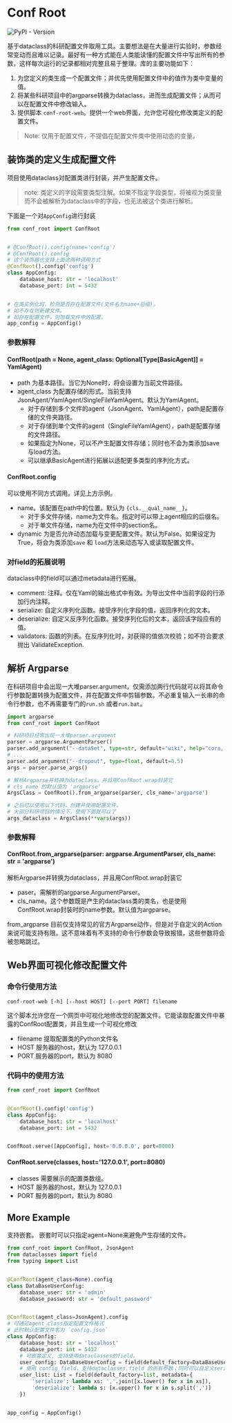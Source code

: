 # Conf Root

![PyPI - Version](https://img.shields.io/pypi/v/conf_root)

基于dataclass的科研配置文件取用工具。主要想法是在大量进行实验时，参数经常变动而且难以记录。最好有一种方式能在人类能读懂的配置文件中写出所有的参数，这样每次运行的记录都相对完整且易于整理。库的主要功能如下：

1. 为您定义的类生成一个配置文件；并优先使用配置文件中的值作为类中变量的值。
2. 将某些科研项目中的argparse转换为dataclass，进而生成配置文件；从而可以在配置文件中修改输入。
3. 提供脚本 `conf-root-web`。提供一个web界面，允许您可视化修改类定义的配置文件。

> Note: 仅用于配置文件，不提倡在配置文件类中使用动态的变量。

## 装饰类的定义生成配置文件

项目使用dataclass对配置类进行封装，并产生配置文件。

> note: 类定义的字段需要类型注解。如果不指定字段类型，将被视为类变量而不会被解析为dataclass中的字段，也无法被这个类进行解析。

下面是一个对`AppConfig`进行封装

```python
from conf_root import ConfRoot


# @ConfRoot().config(name='config')
# @ConfRoot().config
# 这个装饰器也支持上面这两种调用方式
@ConfRoot().config('config')
class AppConfig:
    database_host: str = 'localhost'
    database_port: int = 5432


# 在类实例化时，检测是否存在配置文件(文件名为name+后缀)。
# 如不存在则新建文件。
# 如存在配置文件，则加载文件中的配置。
app_config = AppConfig()
```

### 参数解释

#### ConfRoot(path = None, agent_class: Optional[Type[BasicAgent]] = YamlAgent)

- path 为基本路径。当它为None时，将会设置为当前文件路径。
- agent_class 为配置存储的形式。当前支持JsonAgent/YamlAgent/SingleFileYamlAgent。默认为YamlAgent。
    - 对于存储到多个文件的agent（JsonAgent、YamlAgent），path是配置存储的文件夹路径。
    - 对于存储到单个文件的agent（SingleFileYamlAgent），path是配置存储的文件路径。
    - 如果指定为None，可以不产生配置文件存储；同时也不会为类添加save与load方法。
    - 可以继承BasicAgent进行拓展以适配更多类型的序列化方式。

#### ConfRoot.config

可以使用不同方式调用。详见上方示例。

- name。该配置在path中的位置。默认为 `{cls.__qual_name__}`。
    - 对于多文件存储，name为文件名。指定时可以带上agent相应的后缀名。
    - 对于单文件存储，name为在文件中的section名。
- dynamic 为是否允许动态加载与变更配置文件。默认为False。如果设定为True，将会为类添加`save` 和 `load`方法来动态写入或读取配置文件。

### 对field的拓展说明

dataclass中的field可以通过metadata进行拓展。

- comment: 注释。仅在Yaml的输出格式中有效。为导出文件中当前字段的行添加行内注释。
- serialize: 自定义序列化函数。接受序列化字段的值，返回序列化的文本。
- deserialize: 自定义反序列化函数。接受序列化后的文本，返回该字段应有的值。
- validators: 函数的列表。在反序列化时，对获得的值依次校验；如不符合要求抛出 ValidateException.

## 解析 Argparse

在科研项目中会出现一大堆parser.argument，仅需添加两行代码就可以将其命令行参数配置转换为配置文件，并在配置文件中剪辑参数。不必重复输入一长串的命令行参数，也不再需要专门的`run.sh`
或者`run.bat`。

```python
import argparse
from conf_root import ConfRoot

# 科研项目经常出现一大堆parser.argument
parser = argparse.ArgumentParser()
parser.add_argument("--dataSet", type=str, default="wiki", help="cora, citeseer, wiki, corafull, FedDBLP")
# ...
parser.add_argument("--dropout", type=float, default=0.5)
args = parser.parse_args()

# 解析Argparse并转换为dataclass，并且用ConfRoot.wrap封装它
# cls_name 的默认值为 'argparse'
ArgsClass = ConfRoot().from_argparse(parser, cls_name='argparse')

# 之后可以使用以下代码，创建并使用配置文件。
# 大部分科研项目的情况下，使用下面就可以了
args_dataclass = ArgsClass(**vars(args))
```

### 参数解释

#### ConfRoot.from_argparse(parser: argparse.ArgumentParser, cls_name: str = 'argparse')

解析Argparse并转换为dataclass，并且用ConfRoot.wrap封装它

- paser。需解析的argparse.ArgumentParser。
- cls_name。这个参数既是产生的dataclass类的类名，也是使用ConfRoot.wrap封装时的name参数。默认值为argparse。

from_argparse 目前仅支持常见的官方Argparse动作，但是对于自定义的Action来说可能支持有限。这不意味着有不支持的命令行参数会导致报错，这些参数将会被忽略跳过。

## Web界面可视化修改配置文件

### 命令行使用方法

```shell
conf-root-web [-h] [--host HOST] [--port PORT] filename
```

这个脚本允许您在一个网页中可视化地修改您的配置文件。它能读取配置文件中暴露的ConfRoot配置类，并且生成一个可视化修改

- filename 提取配置类的Python文件名
- HOST 服务器的host，默认为 127.0.0.1
- PORT 服务器的port，默认为 8080

### 代码中的使用方法

```python
from conf_root import ConfRoot


@ConfRoot().config('config')
class AppConfig:
    database_host: str = 'localhost'
    database_port: int = 5432


ConfRoot.serve([AppConfig], host='0.0.0.0', port=8000)
```

#### ConfRoot.serve(classes, host='127.0.0.1', port=8080)

- classes 需要展示的配置类数组。
- HOST 服务器的host，默认为 127.0.0.1
- PORT 服务器的port，默认为 8080

## More Example

支持嵌套。
嵌套时可以只指定agent=None来避免产生存储的文件。

```python
from conf_root import ConfRoot, JsonAgent
from dataclasses import field
from typing import List


@ConfRoot(agent_class=None).config
class DataBaseUserConfig:
    database_user: str = 'admin'
    database_password: str = 'default_password'


@ConfRoot(agent_class=JsonAgent).config
# 可通过agent_class指定配置文件格式
# 此时默认配置文件名为 `config.json`
class AppConfig:
    database_host: str = 'localhost'
    database_port: int = 5432
    # 可嵌套定义, 支持使用dataclasses的field。
    user_config: DataBaseUserConfig = field(default_factory=DataBaseUserConfig)
    # 使用 config_field，支持dataclasses.field 的所有参数；同时可以自定义serialize方式与deserialize方法
    user_list: List = field(default_factory=list, metadata={
        'serialize': lambda xs: ','.join([x.lower() for x in xs]),
        'deserialize': lambda s: [x.upper() for x in s.split(',')]
    })


app_config = AppConfig()
```
